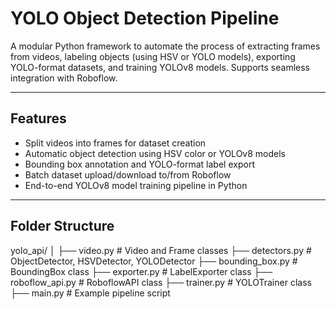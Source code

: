 # YOLO Object Detection Pipeline

A modular Python framework to automate the process of extracting frames from videos, labeling objects (using HSV or YOLO models), exporting YOLO-format datasets, and training YOLOv8 models. Supports seamless integration with Roboflow.

---

## Features

- Split videos into frames for dataset creation
- Automatic object detection using HSV color or YOLOv8 models
- Bounding box annotation and YOLO-format label export
- Batch dataset upload/download to/from Roboflow
- End-to-end YOLOv8 model training pipeline in Python

---

## Folder Structure

yolo_api/
│
├── video.py # Video and Frame classes
├── detectors.py # ObjectDetector, HSVDetector, YOLODetector
├── bounding_box.py # BoundingBox class
├── exporter.py # LabelExporter class
├── roboflow_api.py # RoboflowAPI class
├── trainer.py # YOLOTrainer class
├── main.py # Example pipeline script